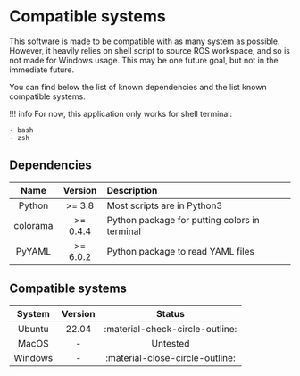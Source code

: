 # Compatible systems

This software is made to be compatible with as many system as possible. However, it heavily relies on shell script to source ROS workspace, and so is not made for Windows usage. This may be one future goal, but not in the immediate future.

You can find below the list of known dependencies and the list known compatible systems.

!!! info
    For now, this application only works for shell terminal:

    - bash
    - zsh

## Dependencies

|   Name   | Version  | Description                                   |
| :------: | :------: | :-------------------------------------------- |
|  Python  |  >= 3.8  | Most scripts are in Python3                   |
| colorama | >= 0.4.4 | Python package for putting colors in terminal |
|  PyYAML  | >= 6.0.2 | Python package to read YAML files             |

## Compatible systems

| System  | Version |             Status              |
| :-----: | :-----: | :-----------------------------: |
| Ubuntu  |  22.04  | :material-check-circle-outline: |
|  MacOS  |    -    |            Untested             |
| Windows |    -    | :material-close-circle-outline: |